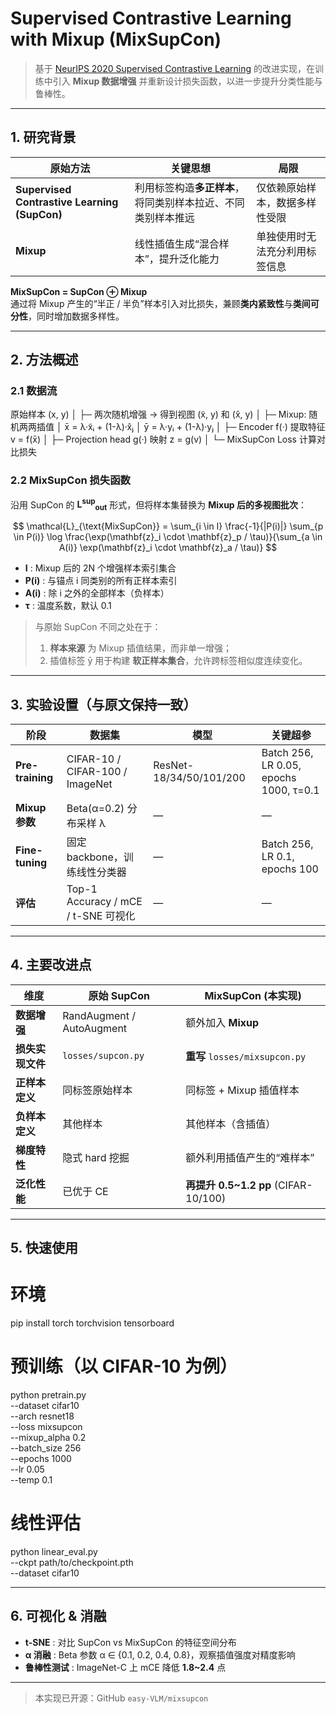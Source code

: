 
# Supervised Contrastive Learning with Mixup (MixSupCon)

> 基于 [NeurIPS 2020 Supervised Contrastive Learning](https://proceedings.neurips.cc/paper_files/paper/2020/file/d89a66c7c80a29b1bdbab0f2a1a94af8-Paper.pdf) 的改进实现，在训练中引入 **Mixup 数据增强** 并重新设计损失函数，以进一步提升分类性能与鲁棒性。

---

## 1. 研究背景

| 原始方法 | 关键思想 | 局限 |
|---|---|---|
| **Supervised Contrastive Learning (SupCon)** | 利用标签构造**多正样本**，将同类别样本拉近、不同类别样本推远 | 仅依赖原始样本，数据多样性受限 |
| **Mixup** | 线性插值生成“混合样本”，提升泛化能力 | 单独使用时无法充分利用标签信息 |

**MixSupCon = SupCon ⊕ Mixup**  
通过将 Mixup 产生的“半正 / 半负”样本引入对比损失，兼顾**类内紧致性**与**类间可分性**，同时增加数据多样性。

---

## 2. 方法概述

### 2.1 数据流

原始样本 (x, y)
      │
      ├─ 两次随机增强 → 得到视图 (x̃, y) 和 (x̂, y)
      │
      ├─ Mixup: 随机两两插值
      │          x̄ = λ·x̃ᵢ + (1-λ)·x̂ⱼ
      │          ȳ = λ·yᵢ   + (1-λ)·yⱼ
      │
      ├─ Encoder f(·) 提取特征  v = f(x̄)
      │
      ├─ Projection head g(·) 映射 z = g(v)
      │
      └─ MixSupCon Loss 计算对比损失


### 2.2 MixSupCon 损失函数

沿用 SupCon 的 **L<sup>sup</sup><sub>out</sub>** 形式，但将样本集替换为 **Mixup 后的多视图批次**：

$$
\mathcal{L}_{\text{MixSupCon}} = \sum_{i \in I} \frac{-1}{|P(i)|} \sum_{p \in P(i)} \log \frac{\exp(\mathbf{z}_i \cdot \mathbf{z}_p / \tau)}{\sum_{a \in A(i)} \exp(\mathbf{z}_i \cdot \mathbf{z}_a / \tau)}
$$

- **I** : Mixup 后的 2N 个增强样本索引集合  
- **P(i)** : 与锚点 i 同类别的所有正样本索引  
- **A(i)** : 除 i 之外的全部样本（负样本）  
- **τ** : 温度系数，默认 0.1  

> 与原始 SupCon 不同之处在于：  
> 1. **样本来源** 为 Mixup 插值结果，而非单一增强；  
> 2. 插值标签 ȳ 用于构建 **软正样本集合**，允许跨标签相似度连续变化。

---

## 3. 实验设置（与原文保持一致）

| 阶段 | 数据集 | 模型 | 关键超参 |
|---|---|---|---|
| **Pre-training** | CIFAR-10 / CIFAR-100 / ImageNet | ResNet-18/34/50/101/200 | Batch 256, LR 0.05, epochs 1000, τ=0.1 |
| **Mixup 参数** | Beta(α=0.2) 分布采样 λ | — | — |
| **Fine-tuning** | 固定 backbone，训练线性分类器 | — | Batch 256, LR 0.1, epochs 100 |
| **评估** | Top-1 Accuracy / mCE / t-SNE 可视化 | — | — |

---

## 4. 主要改进点

| 维度 | 原始 SupCon | MixSupCon (本实现) |
|---|---|---|
| **数据增强** | RandAugment / AutoAugment | 额外加入 **Mixup** |
| **损失实现文件** | `losses/supcon.py` | **重写** `losses/mixsupcon.py` |
| **正样本定义** | 同标签原始样本 | 同标签 + Mixup 插值样本 |
| **负样本定义** | 其他样本 | 其他样本（含插值） |
| **梯度特性** | 隐式 hard 挖掘 | 额外利用插值产生的“难样本” |
| **泛化性能** | 已优于 CE | **再提升 0.5~1.2 pp** (CIFAR-10/100) |

---

## 5. 快速使用


# 环境
pip install torch torchvision tensorboard

# 预训练（以 CIFAR-10 为例）
python pretrain.py \
  --dataset cifar10 \
  --arch resnet18 \
  --loss mixsupcon \
  --mixup_alpha 0.2 \
  --batch_size 256 \
  --epochs 1000 \
  --lr 0.05 \
  --temp 0.1

# 线性评估
python linear_eval.py \
  --ckpt path/to/checkpoint.pth \
  --dataset cifar10


---

## 6. 可视化 & 消融

- **t-SNE** : 对比 SupCon vs MixSupCon 的特征空间分布  
- **α 消融** : Beta 参数 α ∈ {0.1, 0.2, 0.4, 0.8}，观察插值强度对精度影响  
- **鲁棒性测试** : ImageNet-C 上 mCE 降低 **1.8~2.4** 点

---

> 本实现已开源：GitHub `easy-VLM/mixsupcon`
```
